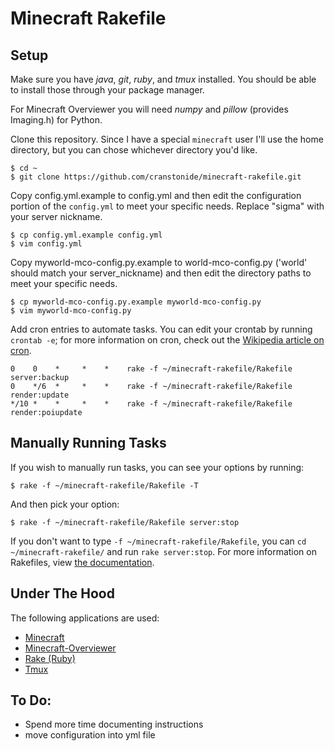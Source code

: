 Minecraft Rakefile
==================

Setup
-----

Make sure you have *java*, *git*, *ruby*, and *tmux* installed. You should be able to install those through your package manager.

For Minecraft Overviewer you will need *numpy* and *pillow* (provides Imaging.h) for Python.

Clone this repository. Since I have a special `minecraft` user I'll use the home directory, but you can chose whichever directory you'd like.

    $ cd ~
    $ git clone https://github.com/cranstonide/minecraft-rakefile.git

Copy config.yml.example to config.yml and then edit the configuration portion of the `config.yml` to meet your specific needs. Replace "sigma" with your server nickname.

    $ cp config.yml.example config.yml
    $ vim config.yml

Copy myworld-mco-config.py.example to world-mco-config.py ('world' should match your server_nickname) and then edit the directory paths to meet your specific needs.

    $ cp myworld-mco-config.py.example myworld-mco-config.py
    $ vim myworld-mco-config.py

Add cron entries to automate tasks. You can edit your crontab by running `crontab -e`; for more information on cron, check out the [Wikipedia article on cron](http://en.wikipedia.org/wiki/Cron).

    0    0    *     *    *    rake -f ~/minecraft-rakefile/Rakefile server:backup
    0    */6  *     *    *    rake -f ~/minecraft-rakefile/Rakefile render:update
    */10 *    *     *    *    rake -f ~/minecraft-rakefile/Rakefile render:poiupdate

Manually Running Tasks
----------------------

If you wish to manually run tasks, you can see your options by running:

    $ rake -f ~/minecraft-rakefile/Rakefile -T

And then pick your option:

    $ rake -f ~/minecraft-rakefile/Rakefile server:stop

If you don't want to type `-f ~/minecraft-rakefile/Rakefile`, you can `cd ~/minecraft-rakefile/` and run `rake server:stop`. For more information on Rakefiles, view [the documentation](http://rake.rubyforge.org/).

Under The Hood
--------------
The following applications are used:

* [Minecraft](https://minecraft.net/)
* [Minecraft-Overviewer](http://overviewer.org/)
* [Rake (Ruby)](http://rake.rubyforge.org/)
* [Tmux](http://tmux.sourceforge.net/)


To Do:
------

* Spend more time documenting instructions
* move configuration into yml file
